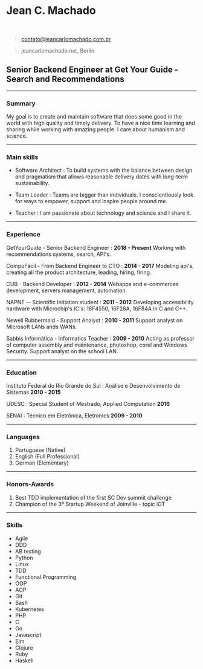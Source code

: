# Jean C. Machado

<br>


> contato@jeancarlomachado.com.br,

> jeancarlomachado.net, Berlin

## Senior Backend Engineer at Get Your Guide - Search and Recommendations


---

### Summary

My goal is to create and maintain software that does some good in the world with high quality and timely delivery. To have a nice time learning and sharing while working with amazing people.  I care about humanism and science.

---

### Main skills

* Software Architect
  : To build systems with the balance between design and pragmatism that allows reasonable delivery dates with long-term sustainability.

* Team Leader
  : Teams are bigger than individuals. I conscientiously look for ways to empower, support and inspire people around me.

* Teacher
  : I am passionate about technology and science and I share it.

---

### Experience

GetYourGuide - Senior Backend Engineer
  :  __2018 - Present__
  Working with recommendations systems, search, API's.

CompuFácil - From Backend Engineer to CTO
 : __2014 - 2017__
  Modeling api's, creating all the product architecture, leading, hiring, firing.

CUB - Backend Developer
 : __2012 - 2014__
  Webapps and e-commerces development, servers management, automation.

NAPNE -- Scientific Initiation student
 : __2011 - 2012__
  Developing accessibility hardware with Microchip's IC's: 18F4550, 16F28A, 16F84A in C and C++.

Newell Rubbermaid - Support Analyst
  : __2010 - 2011__
Support analyst on Microsoft LANs ands WANs.

Sabbis Informática - Informatics Teacher
  : __2009 - 2010__
  Acting as professor of computer assembly and maintenance, photoshop, corel and Windows Security. Support analyst on the school LAN.

---

### Education

Instituto Federal do Rio Grande do Sul
: Análise e Desenvolvimento de Sistemas
__2010 - 2015__

UDESC
: Special Student of Mestrado, Applied Computation
__2016__

SENAI
: Técnico em Eletrônica, Eletronics
__2009 - 2010__

---

### Languages

1. Portuguese (Native)
1. English (Full Professional)
1. German (Elementary)

---


### Honors-Awards

1. Best TDD implementation of the first SC Dev summit challenge
1. Champion of the 3º Startup Weekend of Joinville - topic iOT

---

### Skills

* Agile
* DDD
* AB testing
* Python
* Linux
* TDD
* Functional Programming
* OOP
* AOP
* Git
* Bash
* Kubernetes
* PHP
* C
* Go
* Javascript
* Elm
* Clojure
* Ruby
* Haskell
